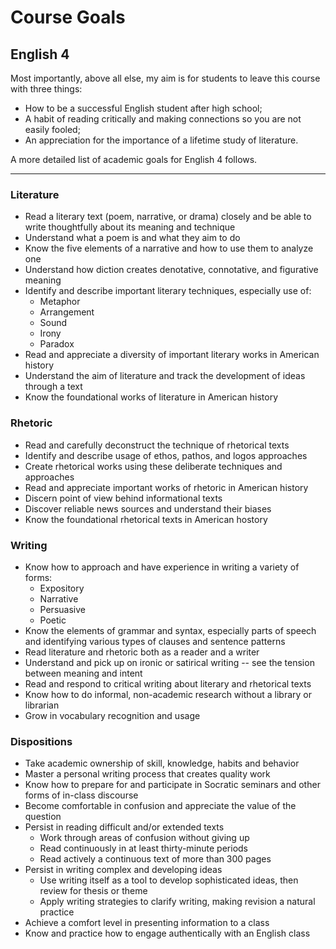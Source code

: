 # Course Goals
## English 4

Most importantly, above all else, my aim is for students to leave this course with three things:

* How to be a successful English student after high school;
* A habit of reading critically and making connections so you are not easily fooled;
* An appreciation for the importance of a lifetime study of literature.

A more detailed list of academic goals for English 4 follows.

---
### Literature
* Read a literary text (poem, narrative, or drama) closely and be able to write thoughtfully about its meaning and technique
* Understand what a poem is and what they aim to do
* Know the five elements of a narrative and how to use them to analyze one
* Understand how diction creates denotative, connotative, and figurative meaning
* Identify and describe important literary techniques, especially use of:
  * Metaphor
  * Arrangement
  * Sound
  * Irony
  * Paradox
* Read and appreciate a diversity of important literary works in American history
* Understand the aim of literature and track the development of ideas through a text
* Know the foundational works of literature in American history
### Rhetoric
* Read and carefully deconstruct the technique of rhetorical texts
* Identify and describe usage of ethos, pathos, and logos approaches
* Create rhetorical works using these deliberate techniques and approaches
* Read and appreciate important works of rhetoric in American history
* Discern point of view behind informational texts
* Discover reliable news sources and understand their biases
* Know the foundational rhetorical texts in American hostory
### Writing
* Know how to approach and have experience in writing a variety of forms:
  * Expository
  * Narrative
  * Persuasive
  * Poetic
* Know the elements of grammar and syntax, especially parts of speech and identifying various types of clauses and sentence patterns
* Read literature and rhetoric both as a reader and a writer
* Understand and pick up on ironic or satirical writing -- see the tension between meaning and intent
* Read and respond to critical writing about literary and rhetorical texts
* Know how to do informal, non-academic research without a library or librarian
* Grow in vocabulary recognition and usage
### Dispositions
* Take academic ownership of skill, knowledge, habits and behavior
* Master a personal writing process that creates quality work
* Know how to prepare for and participate in Socratic seminars and other forms of in-class discourse
* Become comfortable in confusion and appreciate the value of the question
* Persist in reading difficult and/or extended texts
  * Work through areas of confusion without giving up
  * Read continuously in at least thirty-minute periods
  * Read actively a continuous text of more than 300 pages
* Persist in writing complex and developing ideas
  * Use writing itself as a tool to develop sophisticated ideas, then review for thesis or theme
  * Apply writing strategies to clarify writing, making revision a natural practice
* Achieve a comfort level in presenting information to a class
* Know and practice how to engage authentically with an English class
